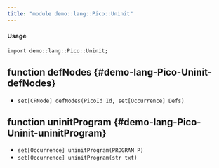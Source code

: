 ```yaml
---
title: "module demo::lang::Pico::Uninit"
---
```


#### Usage

`import demo::lang::Pico::Uninit;`


## function defNodes {#demo-lang-Pico-Uninit-defNodes}

* ``set[CFNode] defNodes(PicoId Id, set[Occurrence] Defs)``

## function uninitProgram {#demo-lang-Pico-Uninit-uninitProgram}

* ``set[Occurrence] uninitProgram(PROGRAM P)``
* ``set[Occurrence] uninitProgram(str txt)``

